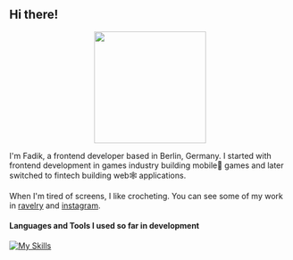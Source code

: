 ## Hi there!
<p align="center">  
  <img src="https://i.giphy.com/media/v1.Y2lkPTc5MGI3NjExN2hqNXpraHB1eTlqYXNucmVsbG5xbTFzdno5czF4d2Q1bGt4ejZrayZlcD12MV9pbnRlcm5hbF9naWZfYnlfaWQmY3Q9Zw/xUA7baPCKUdbjqcQNO/giphy.gif" width="200px"/>
</p>


I'm Fadik, a frontend developer based in Berlin, Germany. I started with frontend development in games industry building mobile📱 games and later switched to fintech building web🕸️ applications.

When I'm tired of screens, I like crocheting. You can see some of my work in [ravelry](https://www.ravelry.com/projects/fadik-makes) and [instagram](https://www.instagram.com/fadik._.makes/).

#### Languages and Tools I used so far in development

[![My Skills](https://skillicons.dev/icons?i=js,html,css,ts,react,jest,cypress,git,figma&theme=light)](https://skillicons.dev)


